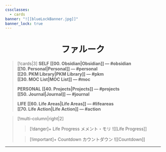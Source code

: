 ```yaml
---
cssclasses:
  - cards
banner: "![[blueLockBanner.jpg]]"
banner_lock: true
---
```

# <center>ファルーク</center> 

> [!cards|3]
> **SELF**
>  **[[00. Obsidian\|Obsidian]] — #obsidian**  <br> **[[10. Personal\|Personal]] — #personal**   <br> **[[20. PKM Library\|PKM Library]] — #pkm**   <br>  **[[30. MOC List\|MOC List]] — #moc** 
> 
> **PERSONAL**
>**[[40. Projects\|Projects]] — #projects**  <br> **[[50. Journal\|Journal]] — #journal**  
>
> **LIFE**
>**[[60. Life Areas\|Life Areas]] — #lifeareas**  <br> **[[70. Life Action\|Life Action]] — #action**  
>
> 



>[!multi-column|right|2]
>
>> [!danger]+ Life Progress メメント・モリ
>> ![[Life Progress]]
>
>> [!important]+ Countdown カウントダウン
>> ![[Countdown]]

---




